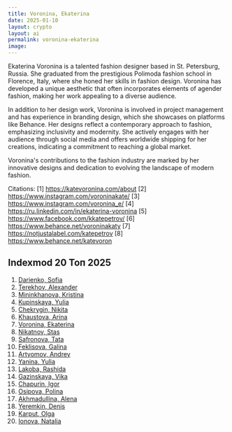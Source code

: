 ```yaml
---
title: Voronina, Ekaterina
date: 2025-01-10
layout: crypto
layout: ai
permalink: voronina-ekaterina
image:
---
```


Ekaterina Voronina is a talented fashion designer based in St. Petersburg, Russia. She graduated from the prestigious Polimoda fashion school in Florence, Italy, where she honed her skills in fashion design. Voronina has developed a unique aesthetic that often incorporates elements of agender fashion, making her work appealing to a diverse audience.

In addition to her design work, Voronina is involved in project management and has experience in branding design, which she showcases on platforms like Behance. Her designs reflect a contemporary approach to fashion, emphasizing inclusivity and modernity. She actively engages with her audience through social media and offers worldwide shipping for her creations, indicating a commitment to reaching a global market.

Voronina's contributions to the fashion industry are marked by her innovative designs and dedication to evolving the landscape of modern fashion.

Citations:
[1] https://katevoronina.com/about
[2] https://www.instagram.com/voroninakate/
[3] https://www.instagram.com/voronina_e/
[4] https://ru.linkedin.com/in/ekaterina-voronina
[5] https://www.facebook.com/kkatepetrov/
[6] https://www.behance.net/voroninakaty
[7] https://notjustalabel.com/katepetrov
[8] https://www.behance.net/katevoron

## Indexmod 20 Топ 2025

1. [Darienko, Sofia](darienko-sofia)  
2. [Terekhov, Alexander](terekhov-alexander)  
3. [Mininkhanova, Kristina](mininkhanova-kristina)  
4. [Kupinskaya, Yulia](kupinskaya-yulia)  
5. [Chekrygin, Nikita](chekrygin-nikita)  
6. [Khaustova, Arina](khaustova-arina)  
7. [Voronina, Ekaterina](voronina-ekaterina)  
8. [Nikatnov, Stas](nikatnov-stas)  
9. [Safronova, Tata](safronova-tata)  
10. [Feklisova, Galina](feklisova-galina)  
11. [Artyomov, Andrey](artyomov-andrey)  
12. [Yanina, Yulia](yanina-yulia)  
13. [Lakoba, Rashida](lakoba-rashida)  
14. [Gazinskaya, Vika](gazinskaya-vika)  
15. [Chapurin, Igor](chapurin-igor)  
16. [Osipova, Polina](osipova-polina)  
17. [Akhmadullina, Alena](akhmadullina-alena-designer)  
18. [Yeremkin, Denis](yeremkin-denis)  
19. [Karput, Olga](karput-olga)  
20. [Ionova, Natalia](ionova-natalia)  
